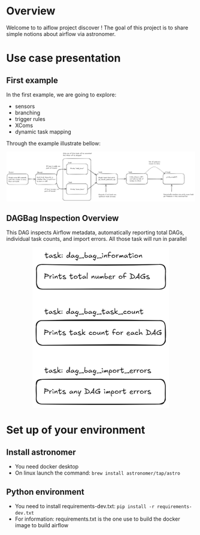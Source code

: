 Overview
========
Welcome to to aiflow project discover !
The goal of this project is to share simple notions about airflow via astronomer.


# Use case presentation

## First example
In the first example, we are going to explore:
- sensors
- branching
- trigger rules
- XComs
- dynamic task mapping 

Through the example illustrate bellow:

![img.png](pictures/use_case_1_presentation.png)


## DAGBag Inspection Overview
This DAG inspects Airflow metadata, automatically reporting total DAGs, individual task counts, and import errors.
All those task will run in parallel
<p align="center"> <img src="pictures/dagbag_exemple.png" alt="DAGBag Example" /> </p>



Set up of your environment 
================

## Install astronomer 
- You need docker desktop 
- On linux launch the command: `brew install astronomer/tap/astro`

## Python environment 

- You need to install requirements-dev.txt: `pip install -r requirements-dev.txt` 
- For information: requirements.txt is the one use to build the docker image to build airflow 